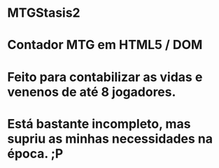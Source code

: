 # MTGStasis2
# Contador MTG em HTML5 / DOM

# Feito para contabilizar as vidas e venenos de até 8 jogadores.
# Está bastante incompleto, mas supriu as minhas necessidades na época. ;P
